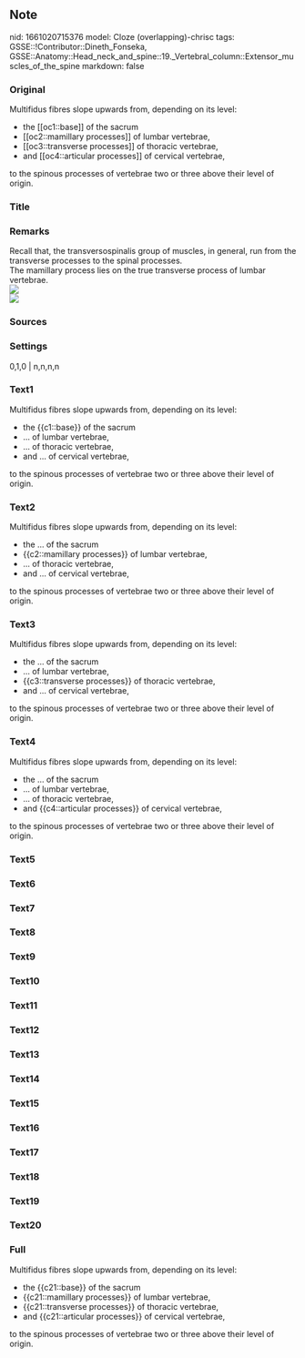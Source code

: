 ## Note
nid: 1661020715376
model: Cloze (overlapping)-chrisc
tags: GSSE::!Contributor::Dineth_Fonseka, GSSE::Anatomy::Head_neck_and_spine::19._Vertebral_column::Extensor_muscles_of_the_spine
markdown: false

### Original
<div>
  Multifidus fibres slope upwards from, depending on its level:
</div>
<div>
  <ul>
    <li>the [[oc1::base]] of the sacrum
    <li>[[oc2::mamillary processes]] of lumbar vertebrae,
    <li>[[oc3::transverse processes]] of thoracic vertebrae,
    <li>and [[oc4::articular processes]] of cervical vertebrae,
  </ul>to the spinous processes of vertebrae two or three above
  their level of origin.
</div>

### Title


### Remarks
<div>
  Recall that, the transversospinalis group of muscles, in general,
  run from the transverse processes to the spinal processes.
</div>
<div>
  The mamillary process lies on the true transverse process of
  lumbar vertebrae.
</div>
<div><img src="jtBVXsdv3x0CQyv6RQ_Musculus_multifidus_2.png"></div>
<div><img src=
"paste-84c1d0788c5045cd27f3045172fe2b1e79f47cd5.jpg"></div>

### Sources


### Settings
0,1,0 | n,n,n,n

### Text1
<div>
  Multifidus fibres slope upwards from, depending on its level:
</div>
<div>
  <ul>
    <li>the {{c1::base}} of the sacrum
    <li>... of lumbar vertebrae,
    <li>... of thoracic vertebrae,
    <li>and ... of cervical vertebrae,
  </ul>to the spinous processes of vertebrae two or three above
  their level of origin.
</div>

### Text2
<div>
  Multifidus fibres slope upwards from, depending on its level:
</div>
<div>
  <ul>
    <li>the ... of the sacrum
    <li>{{c2::mamillary processes}} of lumbar vertebrae,
    <li>... of thoracic vertebrae,
    <li>and ... of cervical vertebrae,
  </ul>to the spinous processes of vertebrae two or three above
  their level of origin.
</div>

### Text3
<div>
  Multifidus fibres slope upwards from, depending on its level:
</div>
<div>
  <ul>
    <li>the ... of the sacrum
    <li>... of lumbar vertebrae,
    <li>{{c3::transverse processes}} of thoracic vertebrae,
    <li>and ... of cervical vertebrae,
  </ul>to the spinous processes of vertebrae two or three above
  their level of origin.
</div>

### Text4
<div>
  Multifidus fibres slope upwards from, depending on its level:
</div>
<div>
  <ul>
    <li>the ... of the sacrum
    <li>... of lumbar vertebrae,
    <li>... of thoracic vertebrae,
    <li>and {{c4::articular processes}} of cervical vertebrae,
  </ul>to the spinous processes of vertebrae two or three above
  their level of origin.
</div>

### Text5


### Text6


### Text7


### Text8


### Text9


### Text10


### Text11


### Text12


### Text13


### Text14


### Text15


### Text16


### Text17


### Text18


### Text19


### Text20


### Full
<div>
  Multifidus fibres slope upwards from, depending on its level:
</div>
<div>
  <ul>
    <li>the {{c21::base}} of the sacrum
    <li>{{c21::mamillary processes}} of lumbar vertebrae,
    <li>{{c21::transverse processes}} of thoracic vertebrae,
    <li>and {{c21::articular processes}} of cervical vertebrae,
  </ul>to the spinous processes of vertebrae two or three above
  their level of origin.
</div>
